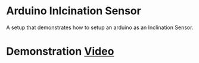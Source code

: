 # Arduino Inlcination Sensor

A setup that demonstrates how to setup an arduino as an Inclination Sensor.

# Demonstration [Video](https://drive.google.com/file/d/10Xnp52Q8OzBPRzWJMRugKUQA7bkVogUl/view?usp=sharing)
